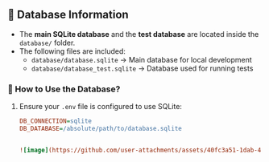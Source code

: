## 📌 Database Information

- The **main SQLite database** and the **test database** are located inside the `database/` folder.
- The following files are included:
  - `database/database.sqlite` → Main database for local development
  - `database/database_test.sqlite` → Database used for running tests

### 🔹 How to Use the Database?
1. Ensure your `.env` file is configured to use SQLite:
   ```ini
   DB_CONNECTION=sqlite
   DB_DATABASE=/absolute/path/to/database.sqlite


   ![image](https://github.com/user-attachments/assets/40fc3a51-1dab-498d-a10b-667a29fbe9db)
